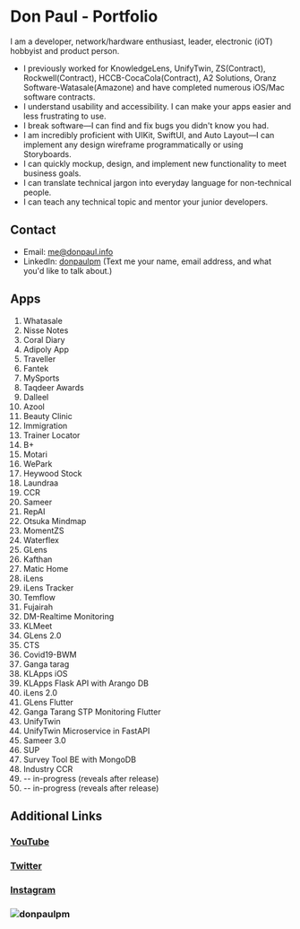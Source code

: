 # Don Paul - Portfolio

I am a developer, network/hardware enthusiast, leader, electronic (iOT) hobbyist and product person.

* I previously worked for KnowledgeLens, UnifyTwin, ZS(Contract), Rockwell(Contract), HCCB-CocaCola(Contract), A2 Solutions, Oranz Software-Watasale(Amazone) and have completed numerous iOS/Mac software contracts.
* I understand usability and accessibility. I can make your apps easier and less frustrating to use.
* I break software—I can find and fix bugs you didn't know you had.
* I am incredibly proficient with UIKit, SwiftUI, and Auto Layout—I can implement any design wireframe programmatically or using Storyboards.
* I can quickly mockup, design, and implement new functionality to meet business goals.
* I can translate technical jargon into everyday language for non-technical people.
* I can teach any technical topic and mentor your junior developers.

## Contact

* Email: [me@donpaul.info](mailto:me@donpaul.info)
* LinkedIn: [donpaulpm](https://www.linkedin.com/in/donpaulpm) (Text me your name, email address, and what you'd like to talk about.)


## Apps

1. Whatasale
2. Nisse Notes
3. Coral Diary
4. Adipoly App
5. Traveller
6. Fantek
7. MySports
8. Taqdeer Awards
9. Dalleel
10. Azool
11. Beauty Clinic
12. Immigration
13. Trainer Locator
14. B+
15. Motari
16. WePark
17. Heywood Stock
18. Laundraa
19. CCR
20. Sameer
21. RepAI
22. Otsuka Mindmap
23. MomentZS 
24. Waterflex
25. GLens 
26. Kafthan
27. Matic Home
28. iLens
29. iLens Tracker
30. Temflow
31. Fujairah
32. DM-Realtime Monitoring
33. KLMeet
34. GLens 2.0
35. CTS
36. Covid19-BWM
37. Ganga tarag
38. KLApps iOS
39. KLApps Flask API with Arango DB
40. iLens 2.0
41. GLens Flutter
42. Ganga Tarang STP Monitoring Flutter
43. UnifyTwin
44. UnifyTwin Microservice in FastAPI
45. Sameer 3.0
46. SUP
47. Survey Tool BE with MongoDB
48. Industry CCR
49. -- in-progress (reveals after release)
50. -- in-progress (reveals after release)

## Additional Links

### [YouTube](https://www.youtube.com/@donpaulpm)
### [Twitter](https://twitter.com/don_paul_pm)
### [Instagram](https://www.instagram.com/donpaulpm)
### ![donpaulpm](https://www.linkedin.com/in/donpaulpm/)